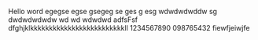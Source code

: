 Hello word
egegse
egse
gsegeg
se
ges
g
esg
wdwdwdwddw
sg
dwdwdwdwdw
wd
wd
wdwdwd
adfsFsf
dfghjklkkkkkkkkkkkkkkkkkkkkkkkkkll
1234567890
098765432
fiewfjeiwjfe